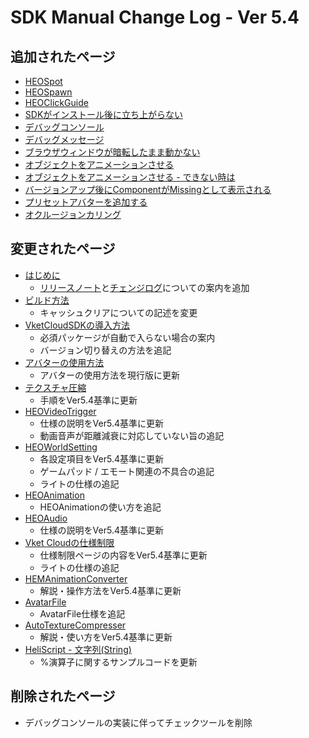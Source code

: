 # SDK Manual Change Log - Ver 5.4

## 追加されたページ

- [HEOSpot](https://vrhikky.github.io/VketCloudSDK_Documents/5.4/ja/HEOComponents/HEOSpot.html)
- [HEOSpawn](https://vrhikky.github.io/VketCloudSDK_Documents/5.4/ja/HEOComponents/HEOSpawn.html)
- [HEOClickGuide](https://vrhikky.github.io/VketCloudSDK_Documents/5.4/ja/HEOComponents/HEOClickGuide.html)
- [SDKがインストール後に立ち上がらない](https://vrhikky.github.io/VketCloudSDK_Documents/5.4/ja/troubleshooting/InstallingDeeplink.html)
- [デバッグコンソール](https://vrhikky.github.io/VketCloudSDK_Documents/5.4/ja/debugconsole/debugconsole.html)
- [デバッグメッセージ](https://vrhikky.github.io/VketCloudSDK_Documents/5.4/ja/debugconsole/debugmessage.html)
- [ブラウザウィンドウが暗転したまま動かない](https://vrhikky.github.io/VketCloudSDK_Documents/5.4/ja/troubleshooting/BrowserBlackWindow.html)
- [オブジェクトをアニメーションさせる](https://vrhikky.github.io/VketCloudSDK_Documents/5.4/ja/WorldMakingGuide/PropAnimation.html)
- [オブジェクトをアニメーションさせる - できない時は](https://vrhikky.github.io/VketCloudSDK_Documents/5.4/ja/WorldMakingGuide/PropAnimation_TroubleShooting.html)
- [バージョンアップ後にComponentがMissingとして表示される](https://vrhikky.github.io/VketCloudSDK_Documents/5.4/ja/troubleshooting/MissingComponents.html)
- [プリセットアバターを追加する](https://vrhikky.github.io/VketCloudSDK_Documents/5.4/ja/WorldMakingGuide/PresetAvatar.html)
- [オクルージョンカリング](https://vrhikky.github.io/VketCloudSDK_Documents/5.4/ja/WorldMakingGuide/OcclusionCulling.html)

## 変更されたページ

- [はじめに](https://vrhikky.github.io/VketCloudSDK_Documents/5.4/ja/index.html) 
    - [リリースノート](https://vrhikky.github.io/VketCloudSDK_Documents/5.4/ja/releasenote/releasenote-5.4.html)と[チェンジログ](https://vrhikky.github.io/VketCloudSDK_Documents/5.4/ja/changelog/changelog-5.4.html)についての案内を追加
- [ビルド方法](https://vrhikky.github.io/VketCloudSDK_Documents/5.4/ja/FirstStep/BuildAndRun.html) 
    - キャッシュクリアについての記述を変更
- [VketCloudSDKの導入方法](https://vrhikky.github.io/VketCloudSDK_Documents/5.4/ja/AboutVketCloudSDK/SetupSDK_external.html)
    - 必須パッケージが自動で入らない場合の案内
    - バージョン切り替えの方法を追記
- [アバターの使用方法](https://vrhikky.github.io/VketCloudSDK_Documents/5.4/heoexporter/AboutVketCloudSDK/SetupAvatar.html)
    - アバターの使用方法を現行版に更新
- [テクスチャ圧縮](https://vrhikky.github.io/VketCloudSDK_Documents/5.4/ja/heoexporter/he_TextureCompression.html)
    - 手順をVer5.4基準に更新
- [HEOVideoTrigger](https://vrhikky.github.io/VketCloudSDK_Documents/5.4/ja/HEOComponents/HEOVideoTrigger.html)
    - 仕様の説明をVer5.4基準に更新
    - 動画音声が距離減衰に対応していない旨の追記
- [HEOWorldSetting](https://vrhikky.github.io/VketCloudSDK_Documents/5.4/ja/HEOComponents/HEOWorldSetting.html)
    - 各設定項目をVer5.4基準に更新
    - ゲームパッド / エモート関連の不具合の追記
    - ライトの仕様の追記
- [HEOAnimation](https://vrhikky.github.io/VketCloudSDK_Documents/5.4/ja/HEOComponents/HEOAnimation.html)
    - HEOAnimationの使い方を追記
- [HEOAudio](https://vrhikky.github.io/VketCloudSDK_Documents/5.4/ja/HEOComponents/HEOAudio.html)
    - 仕様の説明をVer5.4基準に更新
- [Vket Cloudの仕様制限](https://vrhikky.github.io/VketCloudSDK_Documents/5.4/ja/WorldMakingGuide/UnityGuidelines.html)
    - 仕様制限ページの内容をVer5.4基準に更新
    - ライトの仕様の追記
- [HEMAnimationConverter](https://vrhikky.github.io/VketCloudSDK_Documents/5.4/ja/HEMAnimationConverter/AnimationConverter.html)
    - 解説・操作方法をVer5.4基準に更新
- [AvatarFile](https://vrhikky.github.io/VketCloudSDK_Documents/5.4/ja/WorldMakingGuide/AvatarFile.html)
    - AvatarFile仕様を追記
- [AutoTextureCompresser](https://vrhikky.github.io/VketCloudSDK_Documents/5.4/ja/AutoTextureCompresser/AutoTextureCompresser.html)
    - 解説・使い方をVer5.4基準に更新
- [HeliScript - 文字列(String)](https://vrhikky.github.io/VketCloudSDK_Documents/5.4/ja/hs/hs_string.html)
    - %演算子に関するサンプルコードを更新
    
## 削除されたページ

- デバッグコンソールの実装に伴ってチェックツールを削除